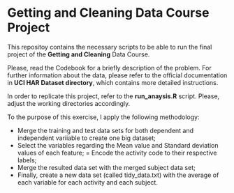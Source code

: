 # Getting and Cleaning Data Course Project
This repositoy contains the necessary scripts to be able to run the final project of the **Getting and Cleaning** Data Course.

Please, read the Codebook for a briefly description of the problem. For further information about the data, please refer to the official documentation in **UCI HAR Dataset directory**, which contains more detailed instructions.

In order to replicate this project, refer to the **run_anaysis.R** script. Please, adjust the working directories accordingly.

To the purpose of this exercise, I apply the following methodology:
  
* Merge the training and test data sets for both dependent and independent variiable to create one big dataset;
* Select the variables regarding the Mean value and Standard deviation values of each feature; = Encode the activity code to their respective labels;
* Merge the resulted data set with the merged subject data set;
* Finally, create a new data set (called tidy_data.txt) with the average of each variable for each activity and each subject.
